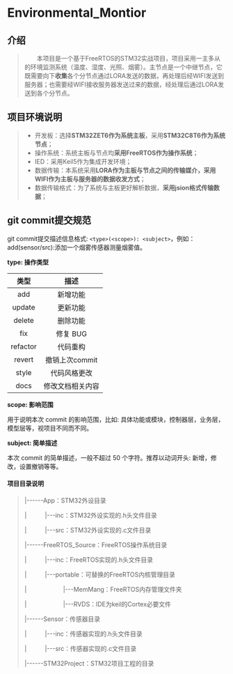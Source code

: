 # Environmental_Montior

## 介绍
> &emsp;&emsp;本项目是一个基于FreeRTOS的STM32实战项目，项目采用一主多从的环境监测系统（温度、湿度、光照、烟雾）。主节点是一个中继节点，它既需要向下**收集**各个分节点通过LORA发送的数据，再处理后经WIFI发送到服务器；也需要经WIFI接收服务器发送过来的数据，经处理后通过LORA发送到各个分节点。

## 项目环境说明

> * 开发板：选择**STM32ZET6作为系统主板**，采用**STM32C8T6作为系统节点**；
> * 操作系统：系统主板与节点均**采用FreeRTOS作为操作系统**；
> * IED：采用Keil5作为集成开发环境；
> * 数据传输：本系统采用**LORA作为主板与节点之间的传输媒介，采用WIFI作为主板与服务器的数据收发方式**；
> * 数据传输格式：为了系统与主板更好解析数据，**采用jsion格式传输数据**；


## git commit提交规范

git commit提交描述信息格式: `<type>(<scope>): <subject>`，例如：add(sensor/src):添加一个烟雾传感器测量烟雾值。

**type: 操作类型**

|   类型   |       描述       |
| :------: | :--------------: |
|   add    |     新增功能     |
|  update  |     更新功能     |
|  delete  |     删除功能     |
|   fix    |     修复 BUG     |
| refactor |     代码重构     |
|  revert  |  撤销上次commit  |
|  style   |   代码风格更改   |
|   docs   | 修改文档相关内容 |

**scope: 影响范围**

用于说明本次 commit 的影响范围，比如: 具体功能或模块，控制器层，业务层，模型层等，视项目不同而不同。

 **subject: 简单描述**

本次 commit 的简单描述，一般不超过 50 个字符。推荐以动词开头: 新增，修改，设置撤销等等。

#### 项目目录说明

> |------App：STM32外设目录
>
> |&emsp;&emsp;&emsp;|---inc：STM32外设实现的.h头文件目录
>
> |&emsp;&emsp;&emsp;|---src：STM32外设实现的.c文件目录
>
> |------FreeRTOS_Source：FreeRTOS操作系统目录
>
> |&emsp;&emsp;&emsp;|---inc：FreeRTOS实现的.h头文件目录
>
> |&emsp;&emsp;&emsp;|---portable：可替换的FreeRTOS内核管理目录
>
> |&emsp;&emsp;&emsp;&emsp;&emsp;&emsp;|---MemMang：FreeRTOS内存管理文件夹
>
> |&emsp;&emsp;&emsp;&emsp;&emsp;&emsp;|---RVDS：IDE为keil的Cortex必要文件
>
> |------Sensor：传感器目录
>
> |&emsp;&emsp;&emsp;|---inc：传感器实现的.h头文件目录
>
> |&emsp;&emsp;&emsp;|---src：传感器实现的.c文件目录
>
> |------STM32Project：STM32项目工程的目录
